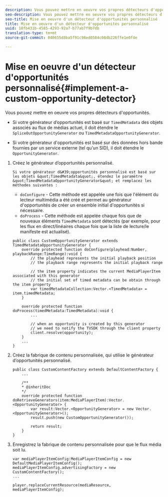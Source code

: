 ```yaml
---
description: Vous pouvez mettre en oeuvre vos propres détecteurs d'opportunités.
seo-description: Vous pouvez mettre en oeuvre vos propres détecteurs d'opportunités.
seo-title: Mise en oeuvre d'un détecteur d'opportunités personnalisé
title: Mise en oeuvre d'un détecteur d'opportunités personnalisé
uuid: 18fb431b-4585-4293-92a7-b77ab7f9b7db
translation-type: tm+mt
source-git-commit: 040655d8ba5f91c98ed0584c08db226ffe1e0f4e

---
```



# Mise en oeuvre d&#39;un détecteur d&#39;opportunités personnalisé{#implement-a-custom-opportunity-detector}

Vous pouvez mettre en oeuvre vos propres détecteurs d&#39;opportunités.

* Si votre générateur d’opportunités est basé sur `TimedMetadata` des objets associés au flux de médias actuel, il doit étendre le `SpliceOutOpportunityGenerator` ou `TimedMetadataOpportunityGenerator`.

* Si votre générateur d&#39;opportunités est basé sur des données hors bande fournies par un service externe (tel qu&#39;un SID), il doit étendre le `OpportunityGenerator`.

1. Créez le générateur d’opportunités personnalisé.

       Si votre générateur d&#39;opportunités personnalisé est basé sur les objets &quot;TimedMetadata&quot;, étendez le paramètre &quot;TimedMetadataOpportunityGenerator&quot; et remplacez les méthodes suivantes :
   
   * `doConfigure` - Cette méthode est appelée une fois que l&#39;élément du lecteur multimédia a été créé et permet au générateur d&#39;opportunités de créer un ensemble initial d&#39;opportunités si nécessaire.
   * `doProcess` - Cette méthode est appelée chaque fois que de nouveaux éléments `TimedMetadata` sont détectés (par exemple, pour les flux en direct/linéaires chaque fois que la liste de lecture/le manifeste est actualisé).

   ```
   public class CustomOpportunityGenerator extends TimedMetadataOpportunityGenerator { 
       override protected function doConfigure(playhead:Number, playbackRange:TimeRange):void { 
           // the playhead represents the initial playback position 
           // the playback range represents the initial playback range 
   
           // the item property indicates the current MediaPlayerItem associated with this generator 
           // the initial set of timed metadata can be obtain through the item property 
           var timedMetadataCollection:Vector.<TimedMetadata> = item.timedMetadata; 
       } 
   
       override protected function doProcess(timedMetadata:TimedMetadata):void { 
           ... 
   
           // when an opportunity is created by this generator 
           // we need to notify the TVSDK through the client property 
           client.resolve(opportunity); 
       }  
       ... 
   }
   ```

1. Créez la fabrique de contenu personnalisée, qui utilise le générateur d’opportunités personnalisé.

   ```
   public class CustomContentFactory extends DefaultContentFactory { 
       ... 
   
       /** 
       * @inheritDoc 
       */ 
       override protected function doRetrieveGenerators(item:MediaPlayerItem):Vector.<OpportunityGenerator> { 
           var result:Vector.<OpportunityGenerator> = new Vector.<OpportunityGenerator>(); 
           result.push(new CustomOpportunityGenerator()); 
   
           return result; 
       } 
   }
   ```

1. Enregistrez la fabrique de contenu personnalisée pour que le flux média soit lu.

   ```
   var mediaPlayerItemConfig:MediaPlayerItemConfig = new DefaultMediaPlayerItemConfig(); 
   mediaPlayerItemConfig.advertisingFactory = new CustomContentFactory(); 
   ... 
   
   player.replaceCurrentResource(mediaResource, mediaPlayerItemConfig);
   ```


